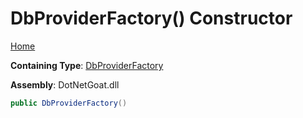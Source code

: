 # DbProviderFactory\(\) Constructor

[Home](../../../../../../../README.md)

**Containing Type**: [DbProviderFactory](../README.md)

**Assembly**: DotNetGoat\.dll

```csharp
public DbProviderFactory()
```

